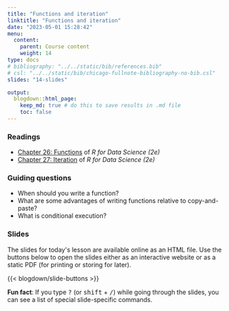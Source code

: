```yaml
---
title: "Functions and iteration"
linktitle: "Functions and iteration"
date: "2023-05-01 15:28:42"
menu:
  content:
    parent: Course content
    weight: 14
type: docs
# bibliography: "../../static/bib/references.bib"
# csl: "../../static/bib/chicago-fullnote-bibliography-no-bib.csl"
slides: "14-slides"

output:
  blogdown::html_page:
    keep_md: true # do this to save results in .md file
    toc: false
---
```


### Readings
- <i class="fas fa-book"></i> [Chapter 26: Functions](https://r4ds.hadley.nz/functions.html) of *R for Data Science (2e)*
- <i class="fas fa-book"></i> [Chapter 27: Iteration](https://r4ds.hadley.nz/iteration.html) of *R for Data Science (2e)*


### Guiding questions
- When should you write a function?
- What are some advantages of writing functions relative to copy-and-paste?
- What is conditional execution?


### Slides

The slides for today's lesson are available online as an HTML file. Use the buttons below to open the slides either as an interactive website or as a static PDF (for printing or storing for later).

{{< blogdown/slide-buttons >}}

**Fun fact**: If you type <kbd>?</kbd> (or <kbd>shift</kbd> + <kbd>/</kbd>) while going through the slides, you can see a list of special slide-specific commands.

